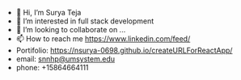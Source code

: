 - 👋 Hi, I’m Surya Teja
- 👀 I’m interested in full stack development
- 💞️ I’m looking to collaborate on ...
- 📫 How to reach me https://www.linkedin.com/feed/
- Portifolio: https://nsurya-0698.github.io/createURLForReactApp/
- email: snnhp@umsystem.edu
- phone: +15864664111
<!---
nsurya-0698/nsurya-0698 is a ✨ special ✨ repository because its `README.md` (this file) appears on your GitHub profile.
You can click the Preview link to take a look at your changes.
--->
